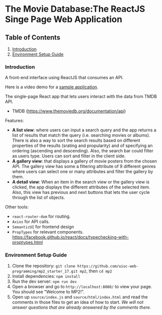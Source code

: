 # The Movie Database:The ReactJS Singe Page Web Application

## Table of Contents
1. [Introduction](#introduction)
2. [Environment Setup Guide](#environment-setup-guide)


### Introduction
A front-end interface using ReactJS that consumes an API. 

Here is a video demo for a [sample application](https://youtu.be/DmDZuAr7QJE).

The single-page React app that lets users interact with the data from TMDB API. 
  - TMDB (https://www.themoviedb.org/documentation/api)

Features:
  - **A list view**:  where users can input a search query and the app returns a list of results that match the query (i.e. searching movies or albums). There is also a way to sort the search results based on different properties of the results (srating and propularity) and of specifying an ordering (ascending and descending). Also, the search bar could filter as users type. Users can sort and filter in the client side.
  - **A gallery view**: that displays a gallery of movie posters from the chosen API. The gallery view has some a filtering attribute of 9 different genres where users can select one or many attributes and filter the gallery by them.
  -  **A detail view**: When an item in the search view or the gallery view is clicked, the app displays the different attributes of the selected item. Also, this view has previous and next buttons that lets the user cycle through the list of objects.
  
 Other tools:
  - <code>react-router-dom</code> for routing.
  - <code>Axios</code> for API calls.
  - <code>SemanticUI</code> for frontend design
  - <code>PropTypes</code> for relevant components. https://facebook.github.io/react/docs/typechecking-with-proptypes.html


### Environment Setup Guide
1. Clone the repository:
`git clone https://github.com/uiuc-web-programming/mp2_starter_17.git mp2`, then `cd mp2`
2. Install dependencies:
`npm install`
3. Run the dev server:
`npm run dev`
4. Open a browser and go to `http://localhost:8080/` to view your page. You should see "Welcome to MP2!".
5. Open up `source/index.js` and `source/html/index.html` and read the comments in those files to get an idea of how to start. *We will not answer questions that are already answered by the comments there.*

